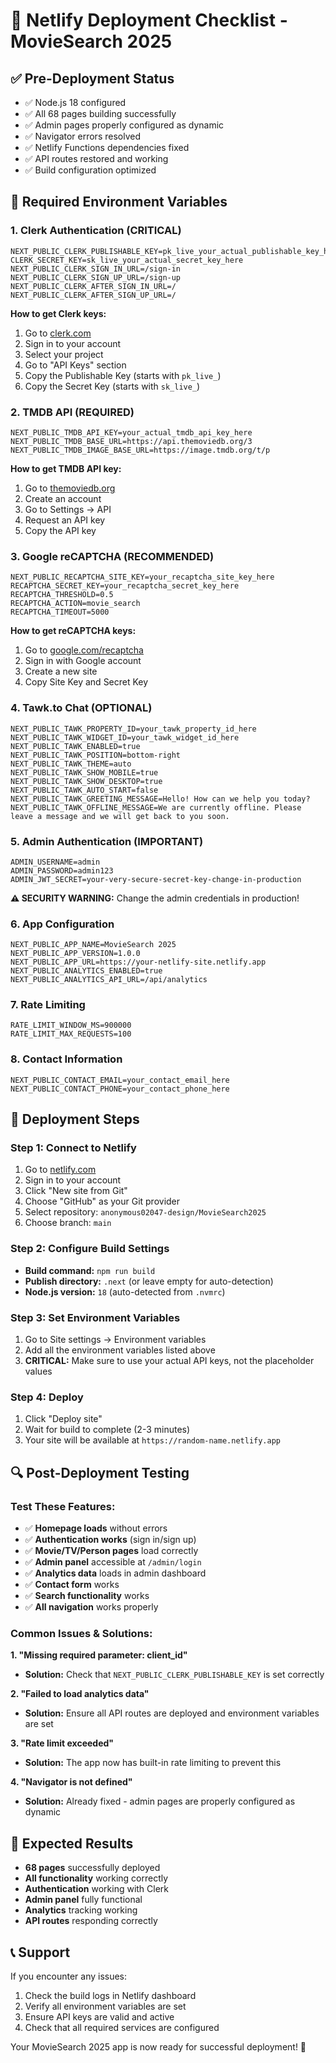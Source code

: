 # 🚀 Netlify Deployment Checklist - MovieSearch 2025

## ✅ **Pre-Deployment Status**
- ✅ Node.js 18 configured
- ✅ All 68 pages building successfully
- ✅ Admin pages properly configured as dynamic
- ✅ Navigator errors resolved
- ✅ Netlify Functions dependencies fixed
- ✅ API routes restored and working
- ✅ Build configuration optimized

## 🔧 **Required Environment Variables**

### **1. Clerk Authentication (CRITICAL)**
```env
NEXT_PUBLIC_CLERK_PUBLISHABLE_KEY=pk_live_your_actual_publishable_key_here
CLERK_SECRET_KEY=sk_live_your_actual_secret_key_here
NEXT_PUBLIC_CLERK_SIGN_IN_URL=/sign-in
NEXT_PUBLIC_CLERK_SIGN_UP_URL=/sign-up
NEXT_PUBLIC_CLERK_AFTER_SIGN_IN_URL=/
NEXT_PUBLIC_CLERK_AFTER_SIGN_UP_URL=/
```

**How to get Clerk keys:**
1. Go to [clerk.com](https://clerk.com)
2. Sign in to your account
3. Select your project
4. Go to "API Keys" section
5. Copy the Publishable Key (starts with `pk_live_`)
6. Copy the Secret Key (starts with `sk_live_`)

### **2. TMDB API (REQUIRED)**
```env
NEXT_PUBLIC_TMDB_API_KEY=your_actual_tmdb_api_key_here
NEXT_PUBLIC_TMDB_BASE_URL=https://api.themoviedb.org/3
NEXT_PUBLIC_TMDB_IMAGE_BASE_URL=https://image.tmdb.org/t/p
```

**How to get TMDB API key:**
1. Go to [themoviedb.org](https://www.themoviedb.org)
2. Create an account
3. Go to Settings → API
4. Request an API key
5. Copy the API key

### **3. Google reCAPTCHA (RECOMMENDED)**
```env
NEXT_PUBLIC_RECAPTCHA_SITE_KEY=your_recaptcha_site_key_here
RECAPTCHA_SECRET_KEY=your_recaptcha_secret_key_here
RECAPTCHA_THRESHOLD=0.5
RECAPTCHA_ACTION=movie_search
RECAPTCHA_TIMEOUT=5000
```

**How to get reCAPTCHA keys:**
1. Go to [google.com/recaptcha](https://www.google.com/recaptcha)
2. Sign in with Google account
3. Create a new site
4. Copy Site Key and Secret Key

### **4. Tawk.to Chat (OPTIONAL)**
```env
NEXT_PUBLIC_TAWK_PROPERTY_ID=your_tawk_property_id_here
NEXT_PUBLIC_TAWK_WIDGET_ID=your_tawk_widget_id_here
NEXT_PUBLIC_TAWK_ENABLED=true
NEXT_PUBLIC_TAWK_POSITION=bottom-right
NEXT_PUBLIC_TAWK_THEME=auto
NEXT_PUBLIC_TAWK_SHOW_MOBILE=true
NEXT_PUBLIC_TAWK_SHOW_DESKTOP=true
NEXT_PUBLIC_TAWK_AUTO_START=false
NEXT_PUBLIC_TAWK_GREETING_MESSAGE=Hello! How can we help you today?
NEXT_PUBLIC_TAWK_OFFLINE_MESSAGE=We are currently offline. Please leave a message and we will get back to you soon.
```

### **5. Admin Authentication (IMPORTANT)**
```env
ADMIN_USERNAME=admin
ADMIN_PASSWORD=admin123
ADMIN_JWT_SECRET=your-very-secure-secret-key-change-in-production
```

**⚠️ SECURITY WARNING:** Change the admin credentials in production!

### **6. App Configuration**
```env
NEXT_PUBLIC_APP_NAME=MovieSearch 2025
NEXT_PUBLIC_APP_VERSION=1.0.0
NEXT_PUBLIC_APP_URL=https://your-netlify-site.netlify.app
NEXT_PUBLIC_ANALYTICS_ENABLED=true
NEXT_PUBLIC_ANALYTICS_API_URL=/api/analytics
```

### **7. Rate Limiting**
```env
RATE_LIMIT_WINDOW_MS=900000
RATE_LIMIT_MAX_REQUESTS=100
```

### **8. Contact Information**
```env
NEXT_PUBLIC_CONTACT_EMAIL=your_contact_email_here
NEXT_PUBLIC_CONTACT_PHONE=your_contact_phone_here
```

## 🚀 **Deployment Steps**

### **Step 1: Connect to Netlify**
1. Go to [netlify.com](https://netlify.com)
2. Sign in to your account
3. Click "New site from Git"
4. Choose "GitHub" as your Git provider
5. Select repository: `anonymous02047-design/MovieSearch2025`
6. Choose branch: `main`

### **Step 2: Configure Build Settings**
- **Build command:** `npm run build`
- **Publish directory:** `.next` (or leave empty for auto-detection)
- **Node.js version:** `18` (auto-detected from `.nvmrc`)

### **Step 3: Set Environment Variables**
1. Go to Site settings → Environment variables
2. Add all the environment variables listed above
3. **CRITICAL:** Make sure to use your actual API keys, not the placeholder values

### **Step 4: Deploy**
1. Click "Deploy site"
2. Wait for build to complete (2-3 minutes)
3. Your site will be available at `https://random-name.netlify.app`

## 🔍 **Post-Deployment Testing**

### **Test These Features:**
- ✅ **Homepage loads** without errors
- ✅ **Authentication works** (sign in/sign up)
- ✅ **Movie/TV/Person pages** load correctly
- ✅ **Admin panel** accessible at `/admin/login`
- ✅ **Analytics data** loads in admin dashboard
- ✅ **Contact form** works
- ✅ **Search functionality** works
- ✅ **All navigation** works properly

### **Common Issues & Solutions:**

**1. "Missing required parameter: client_id"**
- **Solution:** Check that `NEXT_PUBLIC_CLERK_PUBLISHABLE_KEY` is set correctly

**2. "Failed to load analytics data"**
- **Solution:** Ensure all API routes are deployed and environment variables are set

**3. "Rate limit exceeded"**
- **Solution:** The app now has built-in rate limiting to prevent this

**4. "Navigator is not defined"**
- **Solution:** Already fixed - admin pages are properly configured as dynamic

## 🎯 **Expected Results**
- **68 pages** successfully deployed
- **All functionality** working correctly
- **Authentication** working with Clerk
- **Admin panel** fully functional
- **Analytics** tracking working
- **API routes** responding correctly

## 📞 **Support**
If you encounter any issues:
1. Check the build logs in Netlify dashboard
2. Verify all environment variables are set
3. Ensure API keys are valid and active
4. Check that all required services are configured

Your MovieSearch 2025 app is now ready for successful deployment! 🎉

